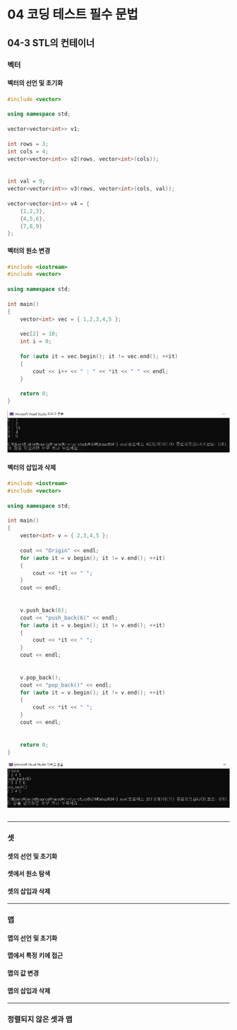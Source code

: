 # 04 코딩 테스트 필수 문법
## 04-3 STL의 컨테이너

### 벡터

#### 벡터의 선언 및 초기화

```c++
#include <vector>

using namespace std;

vector<vector<int>> v1;

int rows = 3;
int cols = 4;
vector<vector<int>> v2(rows, vector<int>(cols));


int val = 9;
vector<vector<int>> v3(rows, vector<int>(cols, val));

vector<vector<int>> v4 = {
	{1,2,3},
	{4,5,6},
	{7,8,9}
};
```



#### 벡터의 원소 변경

```c++
#include <iostream>
#include <vector>

using namespace std;

int main()
{
	vector<int> vec = { 1,2,3,4,5 };

	vec[2] = 10;
	int i = 0;

	for (auto it = vec.begin(); it != vec.end(); ++it)
	{
		cout << i++ << " : " << *it << " " << endl;
	}

	return 0;
}
```

![image-20240527100733825](04-3/image-20240527100733825.png)



#### 벡터의 삽입과 삭제

```c++
#include <iostream>
#include <vector>

using namespace std;

int main()
{
	vector<int> v = { 2,3,4,5 };

	cout << "Origin" << endl;
	for (auto it = v.begin(); it != v.end(); ++it)
	{
		cout << *it << " ";
	}
	cout << endl;


	v.push_back(6);
	cout << "push_back(6)" << endl;
	for (auto it = v.begin(); it != v.end(); ++it)
	{
		cout << *it << " ";
	}
	cout << endl;


	v.pop_back();
	cout << "pop_back()" << endl;
	for (auto it = v.begin(); it != v.end(); ++it)
	{
		cout << *it << " ";
	}
	cout << endl;


	return 0;
}
```

![image-20240527101510152](04-3/image-20240527101510152.png)



```c++

```







-------------------------------

### 셋

#### 셋의 선언 및 초기화





#### 셋에서 원소 탐색





#### 셋의 삽입과 삭제





----------------------

### 맵

#### 맵의 선언 및  초기화





#### 맵에서 특정 키에 접근





#### 맵의 값 변경





#### 맵의 삽입과 삭제





----------------

### 정렬되지 않은 셋과 맵







